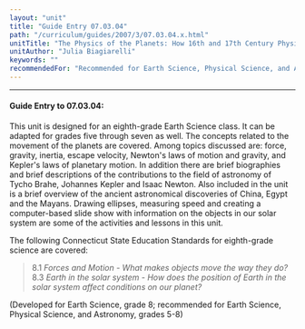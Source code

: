 ```yaml
---
layout: "unit"
title: "Guide Entry 07.03.04"
path: "/curriculum/guides/2007/3/07.03.04.x.html"
unitTitle: "The Physics of the Planets: How 16th and 17th Century Physicists Helped Us Understand Our Solar System"
unitAuthor: "Julia Biagiarelli"
keywords: ""
recommendedFor: "Recommended for Earth Science, Physical Science, and Astronomy, grades 5-8."
---
```

<body>
<hr/>
<h4>
Guide Entry to 07.03.04:
</h4>
<p>
This unit is designed for an eighth-grade Earth Science class. It can be adapted for grades five through seven as well. The concepts related to the movement of the planets are covered. Among topics discussed are: force, gravity, inertia, escape velocity, Newton's laws of motion and gravity, and Kepler's laws of planetary motion. In addition there are brief biographies and brief descriptions of the contributions to the field of astronomy of Tycho Brahe, Johannes Kepler and Isaac Newton. Also included in the unit is a brief overview of the ancient astronomical discoveries of China, Egypt and the Mayans. Drawing ellipses, measuring speed and creating a computer-based slide show with information on the objects in our solar system are some of the activities and lessons in this unit.
</p>
<p>
The following Connecticut State Education Standards for eighth-grade science are covered:
</p>
<blockquote>
<dl>
<dt>
8.1
<i>
Forces and Motion - What makes objects move the way they do?
</i>
<dt>
8.3
<i>
Earth in the solar system - How does the position of Earth in the solar system affect conditions on our planet?
</i>
</dt>
</dt>
</dl>
</blockquote>
<p>
(Developed for Earth Science, grade 8; recommended for Earth Science, Physical Science, and Astronomy, grades 5-8)
</p>
</body>
